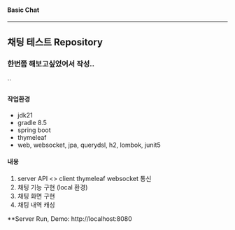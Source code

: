 #### Basic Chat

---

## 채팅 테스트 Repository
### 한번쯤 해보고싶었어서 작성..

###

``

#### 작업환경
- jdk21
- gradle 8.5
- spring boot
- thymeleaf
- web, websocket, jpa, querydsl, h2, lombok, junit5

#### 내용
1. server API <> client thymeleaf websocket 통신
2. 채팅 기능 구현 (local 환경)
3. 채팅 화면 구현
4. 채팅 내역 캐싱

**Server Run, Demo: http://localhost:8080
